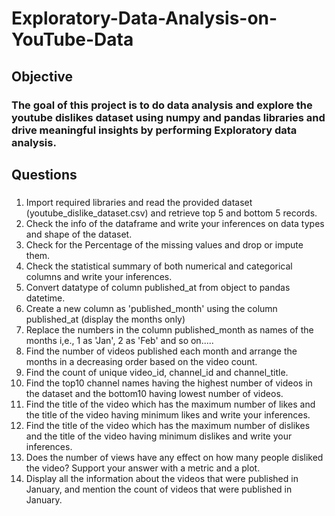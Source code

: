 # Exploratory-Data-Analysis-on-YouTube-Data
## Objective
### The goal of this project is to do data analysis and explore the youtube dislikes dataset using numpy and pandas libraries and drive meaningful insights by performing Exploratory data analysis.
## Questions 
### 
1. Import required libraries and read the provided dataset (youtube_dislike_dataset.csv) and retrieve top 5 and bottom 5 records.
2. Check the info of the dataframe and write your inferences on data types and shape of the dataset.
3. Check for the Percentage of the missing values and drop or impute them.
4. Check the statistical summary of both numerical and categorical columns and write your inferences.
5. Convert datatype of column published_at from object to pandas datetime.
6. Create a new column as 'published_month' using the column published_at (display the months only)
7. Replace the numbers in the column published_month as names of the months i,e., 1 as 'Jan', 2 as 'Feb' and so on.....
8. Find the number of videos published each month and arrange the months in a decreasing order based on the video count.
9. Find the count of unique video_id, channel_id and channel_title.
10. Find the top10 channel names having the highest number of videos in the dataset and the bottom10 having lowest number of videos.
11. Find the title of the video which has the maximum number of likes and the title of the video having minimum likes and write your inferences.
12. Find the title of the video which has the maximum number of dislikes and the title of the video having minimum dislikes and write your inferences.
13. Does the number of views have any effect on how many people disliked the video? Support your answer with a metric and a plot.
14. Display all the information about the videos that were published in January, and mention the count of videos that were published in January.
